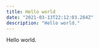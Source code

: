 ```yaml
---
title: Hello world
date: "2021-03-13T22:12:03.284Z"
description: "Hello world."
---
```


Hello world.